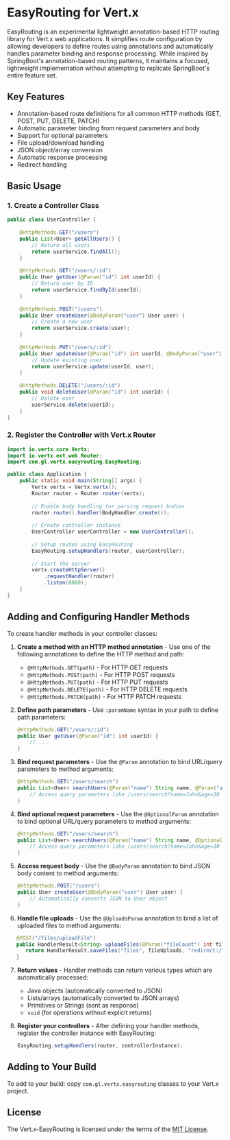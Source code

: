 # EasyRouting for Vert.x

EasyRouting is an experimental lightweight annotation-based HTTP routing library for Vert.x web applications. It
simplifies route configuration by allowing developers to define routes using annotations and automatically handles
parameter binding and response processing. While inspired by SpringBoot's annotation-based routing patterns, it maintains a focused, lightweight implementation without attempting to replicate SpringBoot's entire feature set.

## Key Features

- Annotation-based route definitions for all common HTTP methods (GET, POST, PUT, DELETE, PATCH)
- Automatic parameter binding from request parameters and body
- Support for optional parameters
- File upload/download handling
- JSON object/array conversion
- Automatic response processing
- Redirect handling

## Basic Usage

### 1. Create a Controller Class

``` java
public class UserController {
    
    @HttpMethods.GET("/users")
    public List<User> getAllUsers() {
        // Return all users
        return userService.findAll();
    }
    
    @HttpMethods.GET("/users/:id")
    public User getUser(@Param("id") int userId) {
        // Return user by ID
        return userService.findById(userId);
    }
    
    @HttpMethods.POST("/users")
    public User createUser(@BodyParam("user") User user) {
        // Create a new user
        return userService.create(user);
    }
    
    @HttpMethods.PUT("/users/:id")
    public User updateUser(@Param("id") int userId, @BodyParam("user") User user) {
        // Update existing user
        return userService.update(userId, user);
    }
    
    @HttpMethods.DELETE("/users/:id")
    public void deleteUser(@Param("id") int userId) {
        // Delete user
        userService.delete(userId);
    }
}
```

### 2. Register the Controller with Vert.x Router

``` java
import io.vertx.core.Vertx;
import io.vertx.ext.web.Router;
import com.gl.vertx.easyrouting.EasyRouting;

public class Application {
    public static void main(String[] args) {
        Vertx vertx = Vertx.vertx();
        Router router = Router.router(vertx);
        
        // Enable body handling for parsing request bodies
        router.route().handler(BodyHandler.create());
        
        // Create controller instance
        UserController userController = new UserController();
        
        // Setup routes using EasyRouting
        EasyRouting.setupHandlers(router, userController);
        
        // Start the server
        vertx.createHttpServer()
            .requestHandler(router)
            .listen(8080);
    }
}
```

## Adding and Configuring Handler Methods

To create handler methods in your controller classes:

1. **Create a method with an HTTP method annotation** - Use one of the following annotations to define the HTTP method and path:
   - `@HttpMethods.GET(path)` - For HTTP GET requests
   - `@HttpMethods.POST(path)` - For HTTP POST requests
   - `@HttpMethods.PUT(path)` - For HTTP PUT requests
   - `@HttpMethods.DELETE(path)` - For HTTP DELETE requests
   - `@HttpMethods.PATCH(path)` - For HTTP PATCH requests

2. **Define path parameters** - Use `:paramName` syntax in your path to define path parameters:
   ```java
   @HttpMethods.GET("/users/:id")
   public User getUser(@Param("id") int userId) {
       // ...
   }
   ```

3. **Bind request parameters** - Use the `@Param` annotation to bind URL/query parameters to method arguments:
   ```java
   @HttpMethods.GET("/users/search")
   public List<User> searchUsers(@Param("name") String name, @Param("age") Integer age) {
       // Access query parameters like /users/search?name=John&age=30
   }
   ```
4. **Bind optional request parameters** - Use the `@OptionalParam` annotation to bind optional URL/query parameters to method arguments:
   ```java
   @HttpMethods.GET("/users/search")
   public List<User> searchUsers(@Param("name") String name, @OptionalParam("age") Integer age) {
       // Access query parameters like /users/search?name=John&age=30
   }
   ```

5. **Access request body** - Use the `@BodyParam` annotation to bind JSON body content to method arguments:
   ```java
   @HttpMethods.POST("/users")
   public User createUser(@BodyParam("user") User user) {
       // Automatically converts JSON to User object
   }
   ```

8. **Handle file uploads** - Use the `@UploadsParam` annotation to bind a list of uploaded files to method arguments:
```java
   @POST("/files/uploadFile")
   public HandlerResult<String> uploadFiles(@Param("fileCount") int fileCount, @UploadsParam List<FileUpload> fileUploads) {
      return HandlerResult.saveFiles("files", fileUploads, "redirect:/");
   }
```

7. **Return values** - Handler methods can return various types which are automatically processed:
   - Java objects (automatically converted to JSON)
   - Lists/arrays (automatically converted to JSON arrays)
   - Primitives or Strings (sent as response)
   - `void` (for operations without explicit returns)

8. **Register your controllers** - After defining your handler methods, register the controller instance with EasyRouting:
   ```java
   EasyRouting.setupHandlers(router, controllerInstance);
   ```

## Adding to Your Build

To add to your build: copy `com.gl.vertx.easyrouting` classes to your Vert.x project.

## License

The Vert.x-EasyRouting is licensed under the terms of the [MIT License](https://opensource.org/license/mit).
